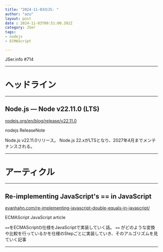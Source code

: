 ```yaml
---
title: "2024-11-03のJS: "
author: "azu"
layout: post
date : 2024-11-03T00:51:00.392Z
category: JSer
tags:
- nodejs
- ECMAScript

---
```


JSer.info #714

----

<h1 class="site-genre">ヘッドライン</h1>

----

## Node.js — Node v22.11.0 (LTS)
[nodejs.org/en/blog/release/v22.11.0](https://nodejs.org/en/blog/release/v22.11.0 "Node.js — Node v22.11.0 (LTS)")
<p class="jser-tags jser-tag-icon"><span class="jser-tag">nodejs</span> <span class="jser-tag">ReleaseNote</span></p>

Node.js v22.11.0リリース。
Node.js 22.xがLTSとなり、2027年4月までメンテナンスされる。


----
<h1 class="site-genre">アーティクル</h1>

----

## Re-implementing JavaScript&#039;s == in JavaScript
[evanhahn.com/re-implementing-javascript-double-equals-in-javascript/](https://evanhahn.com/re-implementing-javascript-double-equals-in-javascript/ "Re-implementing JavaScript&#039;s == in JavaScript")
<p class="jser-tags jser-tag-icon"><span class="jser-tag">ECMAScript</span> <span class="jser-tag">JavaScript</span> <span class="jser-tag">article</span></p>

`==`をECMAScriptの仕様をJavaScriptで実装していく話。
`==` がどのような変換や比較を行っているかを仕様のStepごとに実装していき、そのアルゴリズムを見ていく記事


----
